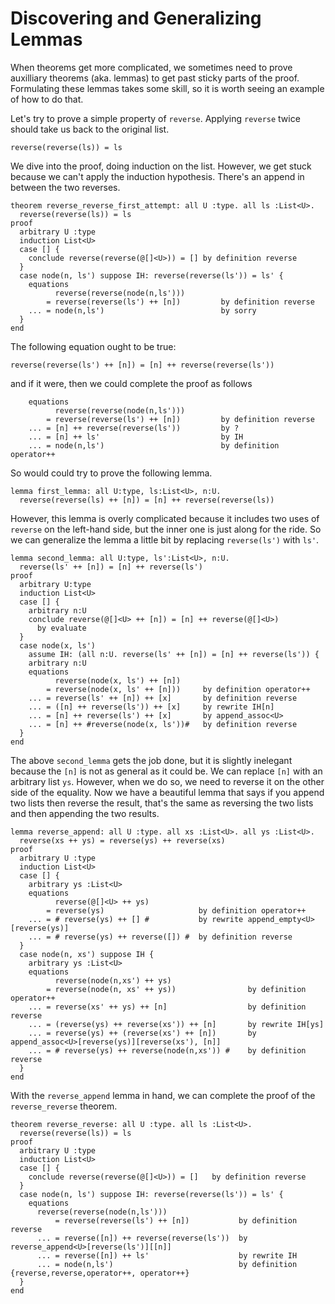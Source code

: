 # Discovering and Generalizing Lemmas

When theorems get more complicated, we sometimes need to prove
auxilliary theorems (aka. lemmas) to get past sticky parts of the
proof. Formulating these lemmas takes some skill, so it is worth
seeing an example of how to do that.

Let's try to prove a simple property of `reverse`. Applying
`reverse` twice should take us back to the original list.

```
reverse(reverse(ls)) = ls
```

We dive into the proof, doing induction on the list. However, we get
stuck because we can't apply the induction hypothesis. There's an
append in between the two reverses.

```{.deduce^#reverse_reverse_first_attempt}
theorem reverse_reverse_first_attempt: all U :type. all ls :List<U>.
  reverse(reverse(ls)) = ls
proof
  arbitrary U :type
  induction List<U>
  case [] {
    conclude reverse(reverse(@[]<U>)) = [] by definition reverse
  }
  case node(n, ls') suppose IH: reverse(reverse(ls')) = ls' {
    equations
          reverse(reverse(node(n,ls')))
        = reverse(reverse(ls') ++ [n])         by definition reverse
    ... = node(n,ls')                          by sorry
  }
end
```

The following equation ought to be true:

```
reverse(reverse(ls') ++ [n]) = [n] ++ reverse(reverse(ls'))
```

and if it were, then we could complete the proof as follows

```
    equations
          reverse(reverse(node(n,ls')))
        = reverse(reverse(ls') ++ [n])         by definition reverse
    ... = [n] ++ reverse(reverse(ls'))         by ?
    ... = [n] ++ ls'                           by IH
    ... = node(n,ls')                          by definition operator++
```

So would could try to prove the following lemma.
```
lemma first_lemma: all U:type, ls:List<U>, n:U.
  reverse(reverse(ls) ++ [n]) = [n] ++ reverse(reverse(ls))
```

However, this lemma is overly complicated because it includes two uses
of `reverse` on the left-hand side, but the inner one is just along
for the ride.  So we can generalize the lemma a little bit by
replacing `reverse(ls')` with `ls'`.

```{.deduce^#second_lemma}
lemma second_lemma: all U:type, ls':List<U>, n:U.
  reverse(ls' ++ [n]) = [n] ++ reverse(ls')
proof
  arbitrary U:type
  induction List<U>
  case [] {
    arbitrary n:U
    conclude reverse(@[]<U> ++ [n]) = [n] ++ reverse(@[]<U>)
      by evaluate
  }
  case node(x, ls') 
    assume IH: (all n:U. reverse(ls' ++ [n]) = [n] ++ reverse(ls')) {
    arbitrary n:U
    equations
          reverse(node(x, ls') ++ [n]) 
        = reverse(node(x, ls' ++ [n]))     by definition operator++
    ... = reverse(ls' ++ [n]) ++ [x]       by definition reverse
    ... = ([n] ++ reverse(ls')) ++ [x]     by rewrite IH[n]
    ... = [n] ++ reverse(ls') ++ [x]       by append_assoc<U>
    ... = [n] ++ #reverse(node(x, ls'))#   by definition reverse
  }
end
```

The above `second_lemma` gets the job done, but it is slightly
inelegant because the `[n]` is not as general as it could be.  We can
replace `[n]` with an arbitrary list `ys`. However, when we do so, we
need to reverse it on the other side of the equality. Now we have a
beautiful lemma that says if you append two lists then reverse the
result, that's the same as reversing the two lists and then appending
the two results.

```{.deduce^#reverse_append}
lemma reverse_append: all U :type. all xs :List<U>. all ys :List<U>.
  reverse(xs ++ ys) = reverse(ys) ++ reverse(xs)
proof
  arbitrary U :type
  induction List<U>
  case [] {
    arbitrary ys :List<U>
    equations
          reverse(@[]<U> ++ ys)
        = reverse(ys)                     by definition operator++
    ... = # reverse(ys) ++ [] #           by rewrite append_empty<U>[reverse(ys)]
    ... = # reverse(ys) ++ reverse([]) #  by definition reverse
  }
  case node(n, xs') suppose IH {
    arbitrary ys :List<U>
    equations
          reverse(node(n,xs') ++ ys)
        = reverse(node(n, xs' ++ ys))                by definition operator++
    ... = reverse(xs' ++ ys) ++ [n]                  by definition reverse
    ... = (reverse(ys) ++ reverse(xs')) ++ [n]       by rewrite IH[ys]
    ... = reverse(ys) ++ (reverse(xs') ++ [n])       by append_assoc<U>[reverse(ys)][reverse(xs'), [n]]
    ... = # reverse(ys) ++ reverse(node(n,xs')) #    by definition reverse
  }
end
```

With the `reverse_append` lemma in hand, we can complete the
proof of the `reverse_reverse` theorem.

```{.deduce^#reverse_reverse}
theorem reverse_reverse: all U :type. all ls :List<U>.
  reverse(reverse(ls)) = ls
proof
  arbitrary U :type
  induction List<U>
  case [] {
    conclude reverse(reverse(@[]<U>)) = []   by definition reverse
  }
  case node(n, ls') suppose IH: reverse(reverse(ls')) = ls' {
    equations
      reverse(reverse(node(n,ls')))
          = reverse(reverse(ls') ++ [n])           by definition reverse
      ... = reverse([n]) ++ reverse(reverse(ls'))  by reverse_append<U>[reverse(ls')][[n]]
      ... = reverse([n]) ++ ls'                    by rewrite IH
      ... = node(n,ls')                            by definition {reverse,reverse,operator++, operator++}
  }
end
```


<!--
```{.deduce^file=Revrev.pf}
import List
import Nat

<<reverse_reverse_first_attempt>>
<<second_lemma>>
<<reverse_append>>
<<reverse_reverse>>
```
-->
